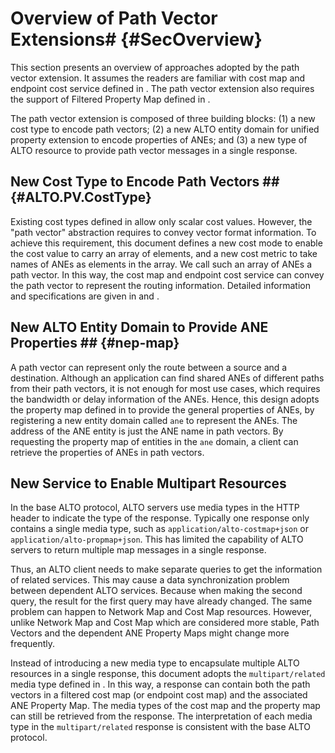 # Overview of Path Vector Extensions# {#SecOverview}

This section presents an overview of approaches adopted by the path vector
extension. It assumes the readers are familiar with cost map and endpoint cost
service defined in [](#RFC7285). The path vector extension also requires the
support of Filtered Property Map defined in
[](#I-D.ietf-alto-unified-props-new).

The path vector extension is composed of three building blocks: (1) a new cost
type to encode path vectors; (2) a new ALTO entity domain for unified property
extension [](#I-D.ietf-alto-unified-props-new) to encode properties of ANEs; and
(3) a new type of ALTO resource to provide path vector messages in a single
response.
<!-- (3) an extension to the cost map and endpoint cost resource to provide path -->
<!-- vectors and properties of ANEs in a single response. -->

## New Cost Type to Encode Path Vectors ## {#ALTO.PV.CostType}

Existing cost types defined in [](#RFC7285) allow only scalar cost values.
However, the "path vector" abstraction requires to convey vector format
information. To achieve this requirement, this document defines a new cost mode
to enable the cost value to carry an array of elements, and a new cost metric to
take names of ANEs as elements in the array. We call such an array of ANEs a
path vector. In this way, the cost map and endpoint cost service can convey the
path vector to represent the routing information. Detailed information and
specifications are given in [](#mode-spec) and [](#metric-spec).

<!-- ### New Cost Metric: ane-path ### {#ALTO.PV.CostMetric}

To represent an abstract network path, this document introduces a new cost metric named "ane-path". A cost value in this metric is a list containing the names of the ALTO ANEs that the ALTO Server has specified as describing the network path elements. The ANE names array is organized as a sequence beginning at the source of the path and ending at its destination.

### New Cost Mode: array ### {#ALTO.PV.CostMode}

A cost mode as defined in Section 6.1.2 of [](#RFC7285), a cost mode is either "numerical" or "ordinal" and none of these can be used to present a list of ANE names. Therefore, this document specifies a new cost mode named "array" for the cost metric "ane-path". The new cost mode "array" means each cost value in the cost maps is a list. -->

## New ALTO Entity Domain to Provide ANE Properties ## {#nep-map}

<!-- TODO: emphasize the properties indicate the semantics of the `cost-metric`. -->

A path vector can represent only the route between a source and a
destination. Although an application can find shared ANEs of different
paths from their path vectors, it is not enough for most use cases, which 
requires the bandwidth or delay information of the ANEs. Hence, this design
adopts the property map defined
in [](#I-D.ietf-alto-unified-props-new) to provide the general properties of
ANEs, by registering a new entity domain called `ane` to represent the
ANEs. The address of the ANE entity is just the ANE name in path vectors.
By requesting the property map of entities in the `ane` domain, a client can
retrieve the properties of ANEs in path vectors.

<!--
Given the new cost type introduced by [](#ALTO.PV.CostType), Cost Map and
Endpoint Cost Service can provide the ANE names along a flow path. However, only
providing the ANE names without properties is not enough for many use cases (see
[](#SecMF)). For example, to detect shared bottlenecks, ALTO clients may expect
information on specific ANE properties such as link capacity or delay.

This document adopts the property map defined in
[](#I-D.ietf-alto-unified-props-new) to encode the properties of abstract
network elements. A new entity domain `ane` is registered for the property map.
Each entity in the `ane` domain has an identifier of an ANE. An ANE identifier
is the ANE name used in the values of the `ane-path` metric defined in the
present draft. ANE properties are provided in information resources called
`Property Map Resource` and `Filtered Property Map Resource`. The `Filtered
Property Map` resource which supports the `ane` domain is used to encode the
properties of ane entities, and it is called an ANE Property Map in this
document.
-->

<!--
## Extended Cost Map/Endpoint Cost Service for Compound Resources ## {#ext-cm-ecs}

Providing path vectors and ANE properties in
separated resources has several benefits: (1) it can be better compatible
with the base ALTO protocol; (2) it allows different property map resources to reuse
the same cost map or endpoint cost resource. However, it introduces two issues:

- Efficiency: Two separate resources may lead to the ALTO client invoking
  multiple requests/responses to collect all needed information. This may increase
  communication overhead.
- Consistency: Path vectors and properties of ANEs are correlated, and
  querying them separately may lead to consistency issues.

To solve these issues, this document introduces an extension to cost map and
endpoint cost service, which allows the ALTO server to attach a property map in
the data entry of a cost map or an endpoint cost service response.

These issues may exist in all general cases for querying separated ALTO
information resources. But solving this general problem is not in the scope of
this document.
-->

<!-- Decouple the multipart service with path vector -->

<!-- ## [](#RFC2378) media type for path vector: multipart/related ## -->
## New Service to Enable Multipart Resources ##

<!-- FIXME: Not convincing. Emphasize multiple resource objects in the same response body. -->

In the base ALTO protocol, ALTO servers use media types in the HTTP header to
indicate the type of the response. Typically one response only contains a single
media type, such as `application/alto-costmap+json` or
`application/alto-propmap+json`. This has limited the capability of ALTO servers
to return multiple map messages in a single response.

Thus, an ALTO client needs to make separate queries to get the information of
related services. This may cause a data synchronization problem between
dependent ALTO services. Because when making the second query, the result for
the first query may have already changed. The same problem can happen to Network
Map and Cost Map resources. However, unlike Network Map and Cost Map which are
considered more stable, Path Vectors and the dependent ANE Property Maps might
change more frequently.

Instead of introducing a new media type to encapsulate multiple ALTO resources
in a single response, this document adopts the `multipart/related` media type
defined in [](#RFC2387). In this way, a response can contain both the path
vectors in a filtered cost map (or endpoint cost map) and the associated ANE
Property Map. The media types of the cost map and the property map can still be
retrieved from the response. The interpretation of each media type in the
`multipart/related` response is consistent with the base ALTO protocol.

<!--## Applicable ALTO services for Path Vector costs ##-->

<!--This document defines Filtered Cost Map and Endpoint Cost Map are applicable for path vector costs. Although the new cost type for path vector can also be used in the GET-mode Cost Map service from [](#RFC7285), the behaviours of the ALTO server and client for such a GET-mode service is not defined. So it is not recommended to apply path vector costs to the GET-mode Cost Map service.-->

<!-- Cost Map, Filtered Cost Map and Endpoint Cost Map are all applicable for path vector costs, -->

<!--## Impact of backwards compatibility on the PV design ##-->

<!--The path vector extension on Filtered Cost Map and Endpoint Cost Service is backward compatible with the base ALTO protocol. If the ALTO server provides path vector extended Filtered Cost Map or Endpoint Cost Service, but the client is a base ALTO client, then the client will ignore the path vector cost type without conducting any incompatibility. If the client sents a request with path vector cost type, but the server is a base ALTO server, the server will return an `E_INVALID_FIELD_VALUE` error.-->

<!-- For backward compatibility, this extension also allows ALTO clients to make multiple queries instead of encapsulating abstract network element property map along with the path vector. Thus, each Cost Map or Endpoint Cost Service with this extension MUST include a "prop-map" in their capabilities to indicate where to retrieve the network element properties. An additional field "query-id" MUST also be added to the "vtag" field to uniquely identify a path vector query session. -->

<!--## Requirements for PV on Clients and Servers ##-->

<!--A path vector extended ALTO server MUST implement the base ALTO protocol specified in [](#RFC7285) with the following additional requirements:-->

<!--- If an ALTO server supports path vector extension, it MUST support the Unified Property Map defined in [](#I-D.ietf-alto-unified-props-new).-->
<!--- If an ALTO server supports path vector extended Filtered Cost Map or Endpoint Cost Service, the server MUST provide the associated Property Map simultaneously.-->
<!--- If an ALTO server provides "multipart/related" media type for path vector, the server MUST provide the associated Filtered Cost Map or Endpoint Cost Service and the Property Map simultaneously.-->

<!--An ALTO client supported path vector extension MUST be able to interpret Unified Property Map correctly. If the ALTO client wants to interpret "multipart/related" path vector response, the client MUST implement the path vector extension on Filtered Cost Map or Endpoint Cost Service at first.-->
